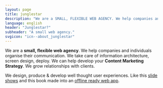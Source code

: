 ```yaml
---
layout: page
title: junglestar
description: "We are a SMALL, FLEXIBLE WEB AGENCY. We help companies and individuals organise their communication. We take care of information architecture, screen design, deploy. We can help develop your CONTENT MARKETING STRATEGY. We grow relationships with clients."
language: english
header: "Junglestar?"
subheader: "A small web agency."
svgicon: "icn--about_junglestar"
---
```


We are a **small, flexible web agency**. We help companies and individuals organise their communication. We take care of information architecture, screen design, deploy. We can help develop your **Content Marketing Strategy**. We grow relationships with clients.

We design, produce & develop well thought user experiences. Like this [slide shows](https://revealing.junglestar.org/#/8/1) and this book made into an [offline ready web app](https://nodoctor.junglestar.org/?ref=junglestar-about).
